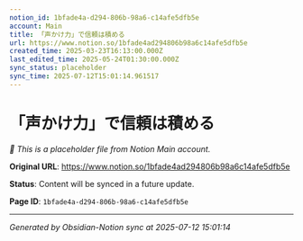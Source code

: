 ```yaml
---
notion_id: 1bfade4a-d294-806b-98a6-c14afe5dfb5e
account: Main
title: 「声かけ力」で信頼は積める
url: https://www.notion.so/1bfade4ad294806b98a6c14afe5dfb5e
created_time: 2025-03-23T16:13:00.000Z
last_edited_time: 2025-05-24T01:30:00.000Z
sync_status: placeholder
sync_time: 2025-07-12T15:01:14.961517
---
```


# 「声かけ力」で信頼は積める

*🔄 This is a placeholder file from Notion Main account.*

**Original URL**: https://www.notion.so/1bfade4ad294806b98a6c14afe5dfb5e

**Status**: Content will be synced in a future update.

**Page ID**: `1bfade4a-d294-806b-98a6-c14afe5dfb5e`

---

*Generated by Obsidian-Notion sync at 2025-07-12 15:01:14*
